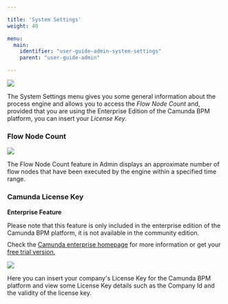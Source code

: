 ```yaml
---

title: 'System Settings'
weight: 40

menu:
  main:
    identifier: "user-guide-admin-system-settings"
    parent: "user-guide-admin"

---
```


<div class="row">
  <div class="col-xs-6 col-sm-6 col-md-3">
    <img data-img-thumb src="ref:asset:/assets/img/implementation-admin/admin-system-settings.png" />
  </div>
  <div class="col-xs-6 col-sm-6 col-md-9">
    <p>The System Settings menu gives you some general information about the process engine and allows you to access the <em>Flow Node Count</em> and, provided that you are using the Enterprise Edition of the Camunda BPM platform, you can insert your <em>License Key</em>.</p>
  </div>
</div>


### Flow Node Count

<div class="row">
  <div class="col-xs-6 col-sm-6 col-md-3">
    <img data-img-thumb src="ref:asset:/assets/img/implementation-admin/admin-flow-node-count.png" />
  </div>
  <div class="col-xs-6 col-sm-6 col-md-9">
    <p>The Flow Node Count feature in Admin displays an approximate number of flow nodes that have been executed by the engine within a specified time range.</p>
  </div> 
</div>


### Camunda License Key

<div class="alert alert-warning">
 <p><strong>Enterprise Feature</strong></p>
 Please note that this feature is only included in the enterprise edition of the Camunda BPM platform, it is not available in the community edition.
 <p style="margin-top:10px">Check the <a href="http://camunda.com/bpm/enterprise/ ">Camunda enterprise homepage</a> for more information or get your <a href="http://camunda.com/bpm/enterprise/trial/">free trial version.</a></p></div>

<div class="row">
  <div class="col-xs-6 col-sm-6 col-md-3">
    <img data-img-thumb src="ref:asset:/assets/img/implementation-admin/admin-license-key.png" />
  </div>
  <div class="col-xs-6 col-sm-6 col-md-9">
    <p>Here you can insert your company's License Key for the Camunda BPM platform and view some License Key details such as the Company Id and the validity of the license key.</p>
  </div> 
</div>